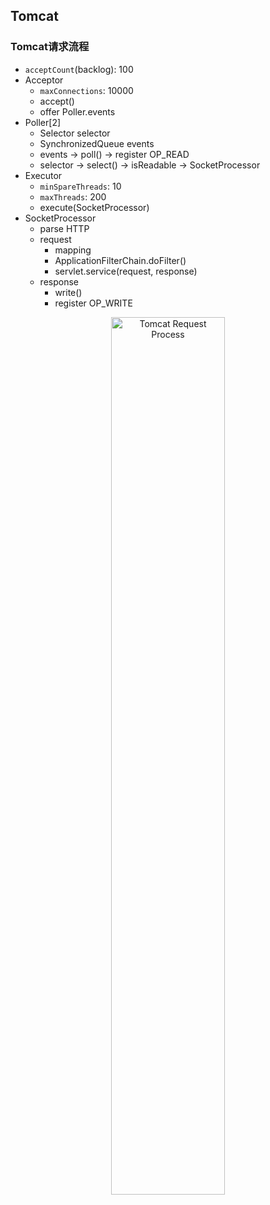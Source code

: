 ## Tomcat

### Tomcat请求流程

* `acceptCount`(backlog): 100
* Acceptor
    * `maxConnections`: 10000
    * accept()
    * offer Poller.events
* Poller[2]
    * Selector selector
    * SynchronizedQueue<PollerEvent> events
    * events -> poll() -> register OP_READ
    * selector -> select() -> isReadable -> SocketProcessor
* Executor
    * `minSpareThreads`: 10
    * `maxThreads`: 200
    * execute(SocketProcessor)
* SocketProcessor
    * parse HTTP
    * request
        * mapping
        * ApplicationFilterChain.doFilter()
        * servlet.service(request, response)
    * response
        * write()
        * register OP_WRITE

<p style="text-align: center;"><img src="_media/middleware/tomcat-request-process.png" alt="Tomcat Request Process" style="width: 60%"></p>
